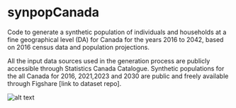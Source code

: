 # synpopCanada
Code to generate a synthetic population of individuals and households at a fine geographical level (DA) for Canada for the years 2016 to 2042, based on 2016 census data and population projections.

All the input data sources used in the generation process are publicly accessible through Statistics Canada Catalogue. Synthetic populations for the all Canada for 2016, 2021,2023 and 2030 are public and freely available through Figshare [link to dataset repo].

![alt text](https://github.com/maprdhm/synpopCanada/images/workflow.png?raw=true)
